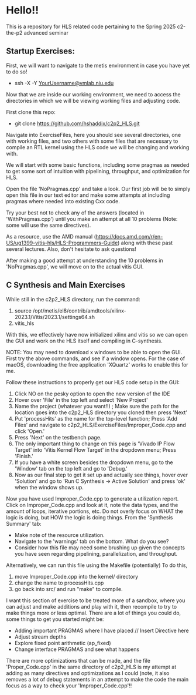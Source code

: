 # Hello!! 

This is a repository for HLS related code pertaining to the Spring 2025 c2-the-p2 advanced seminar

## Startup Exercises:

  First, we will want to navigate to the metis environment in case you have yet to do so!  
  - ssh -X -Y YourUsername@vmlab.niu.edu

Now that we are inside our working environment, we need to access the directories in which we will be viewing working files and adjusting code. 

First clone this repo:
- git clone https://github.com/hshaddix/c2p2_HLS.git

Navigate into ExerciseFiles, here you should see several directories, one with working files, and two others with some files that are necessary to compile an RTL kernel using the HLS code we will be changing and working with. 

We will start with some basic functions, including some pragmas as needed to get some sort of intuition with pipelining, throughput, and optimization for HLS.

Open the file 'NoPragmas.cpp' and take a look. Our first job will be to simply open this file in our text editor and make some attempts at including pragmas where needed into existing Cxx code. 

Try your best not to check any of the answers (located in 'WithPragmas.cpp') until you make an attempt at all 10 problems (Note: some will use the same directives). 

As a resource, use the AMD manual (https://docs.amd.com/r/en-US/ug1399-vitis-hls/HLS-Programmers-Guide) along with these past several lectures. Also, don't hesitate to ask questions!

  After making a good attempt at understanding the 10 problems in 'NoPragmas.cpp', we will move on to the actual vitis GUI. 

## C Synthesis and Main Exercises

While still in the c2p2_HLS directory, run the command:
  1) source /opt/metis/el8/contrib/amdtools/xilinx-2023.1/Vitis/2023.1/settings64.sh
  2) vitis_hls

With this, we effectively have now initialized xilinx and vitis so we can open the GUI and work on the HLS itself and compiling in C-synthesis. 

NOTE: You may need to download x windows to be able to open the GUI. First try the above commands, and see if a window opens.
      For the case of macOS, downloading the free application 'XQuartz' works to enable this for me. 

Follow these instructions to properly get our HLS code setup in the GUI: 
  1) Click NO on the pesky option to open the new version of the IDE 
  2) Hover over 'File' in the top left and select 'New Project'
  3) Name the project (whatever you want!!) ; Make sure the path for the location goes into the c2p2_HLS directory you cloned then press 'Next' 
  4) Put 'processHits' as the name for the top-level function; Press 'Add Files' and navigate to c2p2_HLS/ExerciseFiles/Improper_Code.cpp and click 'Open.'
  5) Press 'Next' on the testbench page.
  6) The only important thing to change on this page is 'Vivado IP Flow Target' into 'Vitis Kernel Flow Target' in the dropdown menu; Press 'Finish.'
  7) If you have a white screen besides the dropdown menu, go to the 'Window' tab on the top left and go to 'Debug.'
  8) Now as our final step to get it set up and actually see things, hover over 'Solution' and go to 'Run C Synthesis -> Active Solution' and press 'ok' when the window shows up.

Now you have used Improper_Code.cpp to generate a utilization report. Click on Improper_Code.cpp and look at it, note the data types, and the amount of loops, iterative portions, etc. Do not overly focus on WHAT the logic is doing, but HOW the logic is doing things. From the 'Synthesis Summary' tab: 
  - Make note of the resource utilization.
  - Navigate to the 'warnings' tab on the bottom. What do you see?
  - Consider how this file may need some brushing up given the concepts you have seen regarding pipelining, parallelization, and throughput.

  Alternatively, we can run this file using the Makefile (potentially)
  To do this, 
  1) move Improper_Code.cpp into the kernel/ directory
  2) change the name to processHits.cpp
  3) go back into src/ and run "make" to compile. 

I want this section of exercise to be treated more of a sandbox, where you can adjust and make additions and play with it, then recompile to try to make things more or less optimal. There are a lot of things you could do, some things to get you started might be: 
  - Adding important PRAGMAS where I have placed // Insert Directive here
  - Adjust stream depths
  - Explore fixed point arithmetic (ap_fixed)
  - Change interface PRAGMAS and see what happens

There are more optimizations that can be made, and the file 'Proper_Code.cpp' in the same directory of c2p2_HLS is my attempt at adding as many directives and optimizations as I could (note, it also removes a lot of debug statements in an attempt to make the code the main focus as a way to check your 'Improper_Code.cpp'!! 
